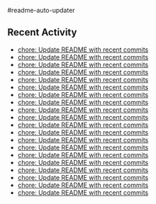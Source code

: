 #readme-auto-updater

## Recent Activity
<!-- LATEST_COMMITS:START -->
- [chore: Update README with recent commits](https://github.com/NEO1717/readme-auto-updater/commit/84bf5c73e45f4808278e4ac8b1b70629f0ef6044)
- [chore: Update README with recent commits](https://github.com/NEO1717/readme-auto-updater/commit/6f8227b9d8afcddbb3175ac5e4a35352a6e4ad5a)
- [chore: Update README with recent commits](https://github.com/NEO1717/readme-auto-updater/commit/619146f5f65cf86f54923fd0c6fed2028abb97b9)
- [chore: Update README with recent commits](https://github.com/NEO1717/readme-auto-updater/commit/6a0d0153d0b371150638260e07cea000abb41859)
- [chore: Update README with recent commits](https://github.com/NEO1717/readme-auto-updater/commit/ddb1346b14d4209b16f46dd8e209e0beeb3ffcdd)
- [chore: Update README with recent commits](https://github.com/NEO1717/readme-auto-updater/commit/71a0abfe87987205bb3c74654fa3dc00663dfbb7)
- [chore: Update README with recent commits](https://github.com/NEO1717/readme-auto-updater/commit/a907c419675cf8c9e64ba9b1182c8d283d906aeb)
- [chore: Update README with recent commits](https://github.com/NEO1717/readme-auto-updater/commit/e4485e9a1257495b8989a2bf6183341435408126)
- [chore: Update README with recent commits](https://github.com/NEO1717/readme-auto-updater/commit/2da19da28d54eff2809e68971d994e177840abbc)
- [chore: Update README with recent commits](https://github.com/NEO1717/readme-auto-updater/commit/f0144d8f9b522839b82d0ff77208f63a4db6e38f)
- [chore: Update README with recent commits](https://github.com/NEO1717/readme-auto-updater/commit/55a132d480e81a43f1625f8d5423de247ecf970e)
- [chore: Update README with recent commits](https://github.com/NEO1717/readme-auto-updater/commit/788b1f938097175a48d5012a389cb763982a927b)
- [chore: Update README with recent commits](https://github.com/NEO1717/readme-auto-updater/commit/c2a9ef07a055132158d61625c2d6391102c3ff40)
- [chore: Update README with recent commits](https://github.com/NEO1717/readme-auto-updater/commit/b6b4a24ca372b961d81e17010b6cb04a30faefb4)
- [chore: Update README with recent commits](https://github.com/NEO1717/readme-auto-updater/commit/099e3564423b07d4d970e8cb15eef98f8718e751)
- [chore: Update README with recent commits](https://github.com/NEO1717/readme-auto-updater/commit/ead6db2ba27074baa6e7a518f1bc0ec8047e8141)
- [chore: Update README with recent commits](https://github.com/NEO1717/readme-auto-updater/commit/8173936ac5ecc9042deca55a2c0f10b1bf99edd4)
- [chore: Update README with recent commits](https://github.com/NEO1717/readme-auto-updater/commit/1378daa915fb4957f9c22827517407d4c51613dc)
- [chore: Update README with recent commits](https://github.com/NEO1717/readme-auto-updater/commit/57eed24d71ab62030310e448b74b96483af3a54e)
- [chore: Update README with recent commits](https://github.com/NEO1717/readme-auto-updater/commit/63dfa7f2b28869ac0ce15a7be99e674fa3386f17)
<!-- LATEST_COMMITS:END -->

